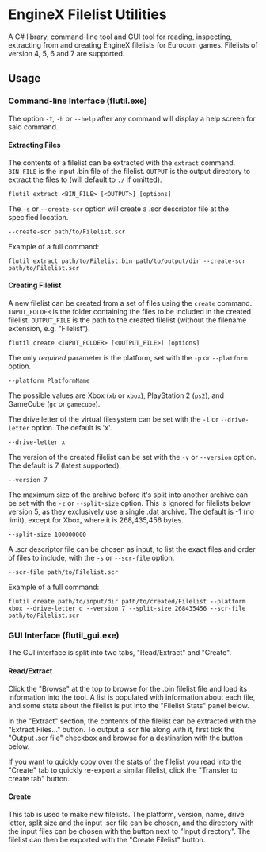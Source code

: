 # EngineX Filelist Utilities

A C# library, command-line tool and GUI tool for reading, inspecting, extracting from and creating EngineX filelists for Eurocom games. Filelists of version 4, 5, 6 and 7 are supported.

## Usage

### Command-line Interface (flutil.exe)

The option `-?`,  `-h` or `--help` after any command will display a help screen for said command.

#### Extracting Files

The contents of a filelist can be extracted with the `extract` command. `BIN_FILE` is the input .bin file of the filelist. `OUTPUT` is the output directory to extract the files to (will default to `./` if omitted).

```
flutil extract <BIN_FILE> [<OUTPUT>] [options]
```

The `-s` or `--create-scr` option will create a .scr descriptor file at the specified location.

```
--create-scr path/to/Filelist.scr
```

Example of a full command:

```
flutil extract path/to/Filelist.bin path/to/output/dir --create-scr path/to/Filelist.scr
```

#### Creating Filelist

A new filelist can be created from a set of files using the `create` command. `INPUT_FOLDER` is the folder containing the files to be included in the created filelist. `OUTPUT_FILE` is the path to the created filelist (without the filename extension, e.g. "Filelist").

```
flutil create <INPUT_FOLDER> [<OUTPUT_FILE>] [options]
```

The only *required* parameter is the platform, set with the `-p` or `--platform` option.

```
--platform PlatformName
```

The possible values are Xbox (`xb` or `xbox`), PlayStation 2 (`ps2`), and GameCube (`gc` or `gamecube`).

The drive letter of the virtual filesystem can be set with the `-l` or `--drive-letter` option. The default is 'x'.

```
--drive-letter x
```

The version of the created filelist can be set with the `-v` or `--version` option. The default is 7 (latest supported).

```
--version 7
```

The maximum size of the archive before it's split into another archive can be set with the `-z` or `--split-size` option. This is ignored for filelists below version 5, as they exclusively use a single .dat archive. The default is -1 (no limit), except for Xbox, where it is 268,435,456 bytes.

```
--split-size 100000000
```

A .scr descriptor file can be chosen as input, to list the exact files and order of files to include, with the `-s` or `--scr-file` option.

```
--scr-file path/to/Filelist.scr
```

Example of a full command:

```
flutil create path/to/input/dir path/to/created/Filelist --platform xbox --drive-letter d --version 7 --split-size 268435456 --scr-file path/to/Filelist.scr
```

### GUI Interface (flutil_gui.exe)

The GUI interface is split into two tabs, "Read/Extract" and "Create".

#### Read/Extract

Click the "Browse" at the top to browse for the .bin filelist file and load its information into the tool. A list is populated with information about each file, and some stats about the filelist is put into the "Filelist Stats" panel below.

In the "Extract" section, the contents of the filelist can be extracted with the "Extract Files..." button. To output a .scr file along with it, first tick the "Output .scr file" checkbox and browse for a destination with the button below.

If you want to quickly copy over the stats of the filelist you read into the "Create" tab to quickly re-export a similar filelist, click the "Transfer to create tab" button.

#### Create

This tab is used to make new filelists. The platform, version, name, drive letter, split size and the input .scr file can be chosen, and the directory with the input files can be chosen with the button next to "Input directory". The filelist can then be exported with the "Create Filelist" button.